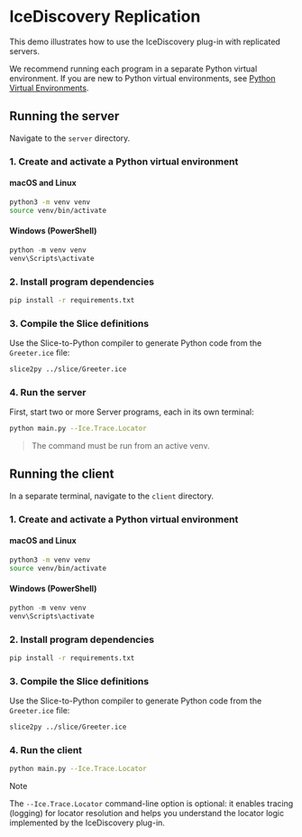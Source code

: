 # IceDiscovery Replication

This demo illustrates how to use the IceDiscovery plug-in with replicated servers.

We recommend running each program in a separate Python virtual environment.
If you are new to Python virtual environments, see [Python Virtual Environments].

## Running the server

Navigate to the `server` directory.

### 1. Create and activate a Python virtual environment

#### macOS and Linux

```bash
python3 -m venv venv
source venv/bin/activate
```

#### Windows (PowerShell)

```powershell
python -m venv venv
venv\Scripts\activate
```

### 2. Install program dependencies

```bash
pip install -r requirements.txt
```

### 3. Compile the Slice definitions

Use the Slice-to-Python compiler to generate Python code from the `Greeter.ice` file:

```bash
slice2py ../slice/Greeter.ice
```

### 4. Run the server

First, start two or more Server programs, each in its own terminal:

```bash
python main.py --Ice.Trace.Locator
```

> The command must be run from an active venv.

## Running the client

In a separate terminal, navigate to the `client` directory.

### 1. Create and activate a Python virtual environment

#### macOS and Linux

```bash
python3 -m venv venv
source venv/bin/activate
```

#### Windows (PowerShell)

```powershell
python -m venv venv
venv\Scripts\activate
```

### 2. Install program dependencies

```bash
pip install -r requirements.txt
```

### 3. Compile the Slice definitions

Use the Slice-to-Python compiler to generate Python code from the `Greeter.ice` file:

```bash
slice2py ../slice/Greeter.ice
```

### 4. Run the client

```bash
python main.py --Ice.Trace.Locator
```

> [!NOTE]
> The `--Ice.Trace.Locator` command-line option is optional: it enables tracing (logging) for locator resolution and
> helps you understand the locator logic implemented by the IceDiscovery plug-in.

[Python Virtual Environments]: https://docs.python.org/3/tutorial/venv.html
